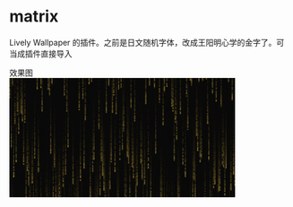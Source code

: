 # matrix

Lively Wallpaper 的插件。之前是日文随机字体，改成王阳明心学的金字了。可当成插件直接导入

效果图 <br/>
<img src="wangyangming.png" alt="项目截图" width="80%" height="auto" />


